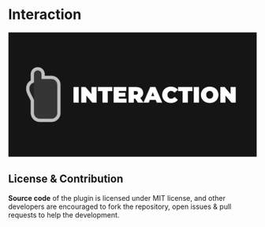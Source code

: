 # Interaction
![Interaction Logo](/Resources/Export/Interaction_SocialPreview.png)
## License & Contribution
**Source code** of the plugin is licensed under MIT license, and other developers are encouraged to fork the repository, open issues & pull requests to help the development.
